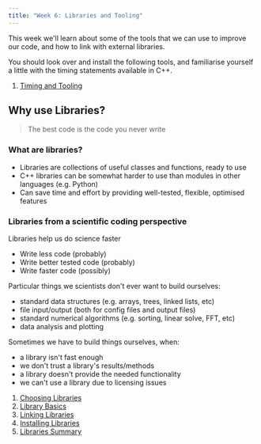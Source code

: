 ```yaml
---
title: "Week 6: Libraries and Tooling"
---
```


This week we'll learn about some of the tools that we can use to improve our code, and how to link with external libraries. 

You should look over and install the following tools, and familiarise yourself a little with the timing statements available in C++. 

1. [Timing and Tooling](sec00TimingAndTooling.html)

## Why use Libraries?

> The best code is the code you never write

### What are libraries?

- Libraries are collections of useful classes and functions, ready to use
- C++ libraries can be somewhat harder to use than modules in other languages (e.g. Python)
- Can save time and effort by providing well-tested, flexible, optimised features

### Libraries from a scientific coding perspective

Libraries help us do science faster

- Write less code (probably)
- Write better tested code (probably)
- Write faster code (possibly)

Particular things we scientists don't ever want to build ourselves:

- standard data structures (e.g. arrays, trees, linked lists, etc)
- file input/output (both for config files and output files)
- standard numerical algorithms (e.g. sorting, linear solve, FFT, etc)
- data analysis and plotting

Sometimes we have to build things ourselves, when:

- a library isn't fast enough
- we don't trust a library's results/methods
- a library doesn't provide the needed functionality
- we can't use a library due to licensing issues

1. [Choosing Libraries](sec01ChoosingLibraries.html)
2. [Library Basics](sec02LibraryBasics.html)
3. [Linking Libraries](sec03LinkingLibraries.html)
4. [Installing Libraries](sec04InstallingLibraries.html)
5. [Libraries Summary](sec05Summary.html)
